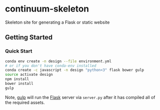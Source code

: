# continuum-skeleton
Skeleton site for generating a Flask or static website


## Getting Started

### Quick Start

```bash
conda env create -n design --file environment.yml
# or if you don't have conda-env installed
conda create -c javascript -n design "python<3" flask bower gulp
source activate design
npm install
bower install
gulp
```

Note, [gulp][] will run the [Flask][] server via `server.py` after it has
compiled all of the required assets.




[gulp]: http://gulpjs.com
[Flask]: http://flask.pocoo.org/

